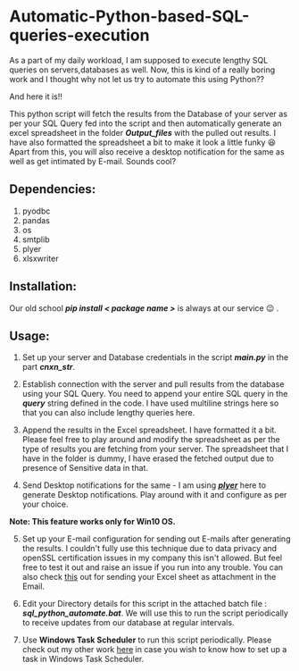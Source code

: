 # Automatic-Python-based-SQL-queries-execution

As a part of my daily workload, I am supposed to execute lengthy SQL queries on servers,databases as well. Now, this is kind of a really boring work and I thought why not let us try to automate this using Python?? 

And here it is!!

This python script will fetch the results from the Database of your server as per your SQL Query fed into the script and then automatically generate an excel spreadsheet in the folder ***Output_files*** with the pulled out results. I have also formatted the spreadsheet a bit to make it look a little funky :laughing: 
Apart from this, you will also receive a desktop notification for the same as well as get intimated by E-mail. Sounds cool?

## Dependencies:
1. pyodbc
2. pandas
3. os
4. smtplib
5. plyer
6. xlsxwriter

## Installation: 
Our old school ***pip install < package name >*** is always at our service :wink: .

## Usage:
1. Set up your server and Database credentials in the script ***main.py*** in the part ***cnxn_str***.

2. Establish connection with the server and pull results from the database using your SQL Query. You need to append your entire SQL query in the ***query*** string defined in the code. I have used multiline strings here so that you can also include lengthy queries here.

3. Append the results in the Excel spreadsheet. I have formatted it a bit. Please feel free to play around and modify the spreadsheet as per the type of results you are fetching from your server. The spreadsheet that I have in the folder is dummy, I have erased the fetched output due to presence of Sensitive data in that. 

4. Send Desktop notifications for the same - I am using [***plyer***](https://plyer.readthedocs.io/en/latest/) here to generate Desktop notifications. Play around with it and configure as per your choice.

**Note: This feature works only for Win10 OS.** 

5. Set up your E-mail configuration for sending out E-mails after generating the results. I couldn't fully use this technique due to data privacy and openSSL certification issues in my company this isn't allowed. But feel free to test it out and raise an issue if you run into any trouble. You can also check [this](https://www.tutorialspoint.com/send-mail-with-attachment-from-your-gmail-account-using-python) out for sending your Excel sheet as attachment in the Email.

6. Edit your Directory details for this script in the attached batch file : ***sql_python_automate.bat***. We will use this to run the script periodically to receive updates from our database at regular intervals.

7. Use **Windows Task Scheduler** to run this script periodically. Please check out my other work [here](https://github.com/prateekralhan/COVID-19-Tracker-using-Desktop-Notifications-) in case you wish to know how to set up a task in Windows Task Scheduler.
